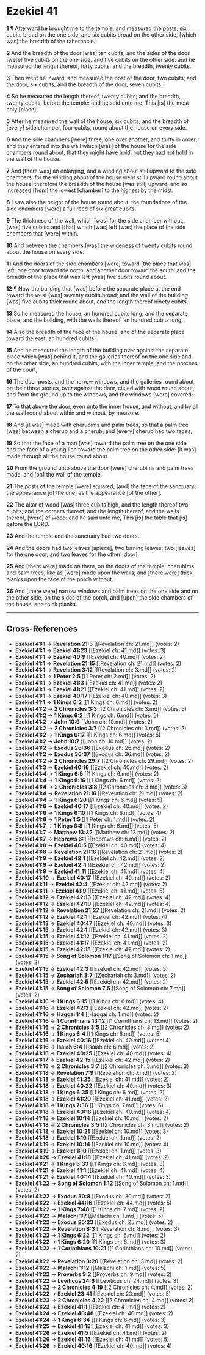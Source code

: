 # Ezekiel 41

**1** ¶ Afterward he brought me to the temple, and measured the posts, six cubits broad on the one side, and six cubits broad on the other side, [which was] the breadth of the tabernacle.

**2** And the breadth of the door [was] ten cubits; and the sides of the door [were] five cubits on the one side, and five cubits on the other side: and he measured the length thereof, forty cubits: and the breadth, twenty cubits.

**3** Then went he inward, and measured the post of the door, two cubits; and the door, six cubits; and the breadth of the door, seven cubits.

**4** So he measured the length thereof, twenty cubits; and the breadth, twenty cubits, before the temple: and he said unto me, This [is] the most holy [place].

**5** After he measured the wall of the house, six cubits; and the breadth of [every] side chamber, four cubits, round about the house on every side.

**6** And the side chambers [were] three, one over another, and thirty in order; and they entered into the wall which [was] of the house for the side chambers round about, that they might have hold, but they had not hold in the wall of the house.

**7** And [there was] an enlarging, and a winding about still upward to the side chambers: for the winding about of the house went still upward round about the house: therefore the breadth of the house [was still] upward, and so increased [from] the lowest [chamber] to the highest by the midst.

**8** I saw also the height of the house round about: the foundations of the side chambers [were] a full reed of six great cubits.

**9** The thickness of the wall, which [was] for the side chamber without, [was] five cubits: and [that] which [was] left [was] the place of the side chambers that [were] within.

**10** And between the chambers [was] the wideness of twenty cubits round about the house on every side.

**11** And the doors of the side chambers [were] toward [the place that was] left, one door toward the north, and another door toward the south: and the breadth of the place that was left [was] five cubits round about.

**12** ¶ Now the building that [was] before the separate place at the end toward the west [was] seventy cubits broad; and the wall of the building [was] five cubits thick round about, and the length thereof ninety cubits.

**13** So he measured the house, an hundred cubits long; and the separate place, and the building, with the walls thereof, an hundred cubits long;

**14** Also the breadth of the face of the house, and of the separate place toward the east, an hundred cubits.

**15** And he measured the length of the building over against the separate place which [was] behind it, and the galleries thereof on the one side and on the other side, an hundred cubits, with the inner temple, and the porches of the court;

**16** The door posts, and the narrow windows, and the galleries round about on their three stories, over against the door, cieled with wood round about, and from the ground up to the windows, and the windows [were] covered;

**17** To that above the door, even unto the inner house, and without, and by all the wall round about within and without, by measure.

**18** And [it was] made with cherubims and palm trees, so that a palm tree [was] between a cherub and a cherub; and [every] cherub had two faces;

**19** So that the face of a man [was] toward the palm tree on the one side, and the face of a young lion toward the palm tree on the other side: [it was] made through all the house round about.

**20** From the ground unto above the door [were] cherubims and palm trees made, and [on] the wall of the temple.

**21** The posts of the temple [were] squared, [and] the face of the sanctuary; the appearance [of the one] as the appearance [of the other].

**22** The altar of wood [was] three cubits high, and the length thereof two cubits; and the corners thereof, and the length thereof, and the walls thereof, [were] of wood: and he said unto me, This [is] the table that [is] before the LORD.

**23** And the temple and the sanctuary had two doors.

**24** And the doors had two leaves [apiece], two turning leaves; two [leaves] for the one door, and two leaves for the other [door].

**25** And [there were] made on them, on the doors of the temple, cherubims and palm trees, like as [were] made upon the walls; and [there were] thick planks upon the face of the porch without.

**26** And [there were] narrow windows and palm trees on the one side and on the other side, on the sides of the porch, and [upon] the side chambers of the house, and thick planks.

---

## Cross-References

- **Ezekiel 41:1** → **Revelation 21:3** [[Revelation ch: 21.md]] (votes: 2)
- **Ezekiel 41:1** → **Ezekiel 41:23** [[Ezekiel ch: 41.md]] (votes: 3)
- **Ezekiel 41:1** → **Ezekiel 40:9** [[Ezekiel ch: 40.md]] (votes: 2)
- **Ezekiel 41:1** → **Revelation 21:15** [[Revelation ch: 21.md]] (votes: 2)
- **Ezekiel 41:1** → **Revelation 3:12** [[Revelation ch: 3.md]] (votes: 2)
- **Ezekiel 41:1** → **1 Peter 2:5** [[1 Peter ch: 2.md]] (votes: 2)
- **Ezekiel 41:1** → **Ezekiel 41:3** [[Ezekiel ch: 41.md]] (votes: 2)
- **Ezekiel 41:1** → **Ezekiel 41:21** [[Ezekiel ch: 41.md]] (votes: 2)
- **Ezekiel 41:1** → **Ezekiel 40:17** [[Ezekiel ch: 40.md]] (votes: 3)
- **Ezekiel 41:1** → **1 Kings 6:2** [[1 Kings ch: 6.md]] (votes: 2)
- **Ezekiel 41:2** → **2 Chronicles 3:3** [[2 Chronicles ch: 3.md]] (votes: 5)
- **Ezekiel 41:2** → **1 Kings 6:2** [[1 Kings ch: 6.md]] (votes: 5)
- **Ezekiel 41:2** → **John 10:9** [[John ch: 10.md]] (votes: 2)
- **Ezekiel 41:2** → **2 Chronicles 3:7** [[2 Chronicles ch: 3.md]] (votes: 2)
- **Ezekiel 41:2** → **1 Kings 6:17** [[1 Kings ch: 6.md]] (votes: 5)
- **Ezekiel 41:2** → **John 10:7** [[John ch: 10.md]] (votes: 2)
- **Ezekiel 41:2** → **Exodus 26:36** [[Exodus ch: 26.md]] (votes: 2)
- **Ezekiel 41:2** → **Exodus 36:37** [[Exodus ch: 36.md]] (votes: 2)
- **Ezekiel 41:2** → **2 Chronicles 29:7** [[2 Chronicles ch: 29.md]] (votes: 2)
- **Ezekiel 41:3** → **Ezekiel 40:16** [[Ezekiel ch: 40.md]] (votes: 2)
- **Ezekiel 41:4** → **1 Kings 6:5** [[1 Kings ch: 6.md]] (votes: 2)
- **Ezekiel 41:4** → **1 Kings 6:16** [[1 Kings ch: 6.md]] (votes: 2)
- **Ezekiel 41:4** → **2 Chronicles 3:8** [[2 Chronicles ch: 3.md]] (votes: 3)
- **Ezekiel 41:4** → **Revelation 21:16** [[Revelation ch: 21.md]] (votes: 2)
- **Ezekiel 41:4** → **1 Kings 6:20** [[1 Kings ch: 6.md]] (votes: 5)
- **Ezekiel 41:6** → **Ezekiel 40:17** [[Ezekiel ch: 40.md]] (votes: 2)
- **Ezekiel 41:6** → **1 Kings 6:10** [[1 Kings ch: 6.md]] (votes: 4)
- **Ezekiel 41:6** → **1 Peter 1:5** [[1 Peter ch: 1.md]] (votes: 2)
- **Ezekiel 41:7** → **1 Kings 6:8** [[1 Kings ch: 6.md]] (votes: 5)
- **Ezekiel 41:7** → **Matthew 13:32** [[Matthew ch: 13.md]] (votes: 2)
- **Ezekiel 41:7** → **Hebrews 6:1** [[Hebrews ch: 6.md]] (votes: 2)
- **Ezekiel 41:8** → **Ezekiel 40:5** [[Ezekiel ch: 40.md]] (votes: 4)
- **Ezekiel 41:8** → **Revelation 21:16** [[Revelation ch: 21.md]] (votes: 2)
- **Ezekiel 41:9** → **Ezekiel 42:1** [[Ezekiel ch: 42.md]] (votes: 2)
- **Ezekiel 41:9** → **Ezekiel 42:4** [[Ezekiel ch: 42.md]] (votes: 2)
- **Ezekiel 41:9** → **Ezekiel 41:11** [[Ezekiel ch: 41.md]] (votes: 4)
- **Ezekiel 41:10** → **Ezekiel 40:17** [[Ezekiel ch: 40.md]] (votes: 2)
- **Ezekiel 41:11** → **Ezekiel 42:4** [[Ezekiel ch: 42.md]] (votes: 2)
- **Ezekiel 41:11** → **Ezekiel 41:9** [[Ezekiel ch: 41.md]] (votes: 5)
- **Ezekiel 41:12** → **Ezekiel 42:13** [[Ezekiel ch: 42.md]] (votes: 4)
- **Ezekiel 41:12** → **Ezekiel 42:10** [[Ezekiel ch: 42.md]] (votes: 4)
- **Ezekiel 41:12** → **Revelation 21:27** [[Revelation ch: 21.md]] (votes: 2)
- **Ezekiel 41:12** → **Ezekiel 42:1** [[Ezekiel ch: 42.md]] (votes: 4)
- **Ezekiel 41:13** → **Ezekiel 40:47** [[Ezekiel ch: 40.md]] (votes: 3)
- **Ezekiel 41:15** → **Ezekiel 42:1** [[Ezekiel ch: 42.md]] (votes: 3)
- **Ezekiel 41:15** → **Ezekiel 41:12** [[Ezekiel ch: 41.md]] (votes: 2)
- **Ezekiel 41:15** → **Ezekiel 41:17** [[Ezekiel ch: 41.md]] (votes: 2)
- **Ezekiel 41:15** → **Ezekiel 42:15** [[Ezekiel ch: 42.md]] (votes: 2)
- **Ezekiel 41:15** → **Song of Solomon 1:17** [[Song of Solomon ch: 1.md]] (votes: 2)
- **Ezekiel 41:15** → **Ezekiel 42:3** [[Ezekiel ch: 42.md]] (votes: 5)
- **Ezekiel 41:15** → **Zechariah 3:7** [[Zechariah ch: 3.md]] (votes: 2)
- **Ezekiel 41:15** → **Ezekiel 42:5** [[Ezekiel ch: 42.md]] (votes: 2)
- **Ezekiel 41:15** → **Song of Solomon 7:5** [[Song of Solomon ch: 7.md]] (votes: 2)
- **Ezekiel 41:16** → **1 Kings 6:15** [[1 Kings ch: 6.md]] (votes: 4)
- **Ezekiel 41:16** → **Ezekiel 42:3** [[Ezekiel ch: 42.md]] (votes: 2)
- **Ezekiel 41:16** → **Haggai 1:4** [[Haggai ch: 1.md]] (votes: 2)
- **Ezekiel 41:16** → **1 Corinthians 13:12** [[1 Corinthians ch: 13.md]] (votes: 2)
- **Ezekiel 41:16** → **2 Chronicles 3:5** [[2 Chronicles ch: 3.md]] (votes: 2)
- **Ezekiel 41:16** → **1 Kings 6:4** [[1 Kings ch: 6.md]] (votes: 5)
- **Ezekiel 41:16** → **Ezekiel 40:16** [[Ezekiel ch: 40.md]] (votes: 4)
- **Ezekiel 41:16** → **Isaiah 6:4** [[Isaiah ch: 6.md]] (votes: 2)
- **Ezekiel 41:16** → **Ezekiel 40:25** [[Ezekiel ch: 40.md]] (votes: 4)
- **Ezekiel 41:17** → **Ezekiel 42:15** [[Ezekiel ch: 42.md]] (votes: 2)
- **Ezekiel 41:18** → **2 Chronicles 3:7** [[2 Chronicles ch: 3.md]] (votes: 3)
- **Ezekiel 41:18** → **Revelation 7:9** [[Revelation ch: 7.md]] (votes: 2)
- **Ezekiel 41:18** → **Ezekiel 41:25** [[Ezekiel ch: 41.md]] (votes: 2)
- **Ezekiel 41:18** → **Ezekiel 40:22** [[Ezekiel ch: 40.md]] (votes: 3)
- **Ezekiel 41:18** → **1 Kings 6:35** [[1 Kings ch: 6.md]] (votes: 2)
- **Ezekiel 41:18** → **Ezekiel 41:20** [[Ezekiel ch: 41.md]] (votes: 2)
- **Ezekiel 41:18** → **1 Kings 7:36** [[1 Kings ch: 7.md]] (votes: 6)
- **Ezekiel 41:18** → **Ezekiel 40:16** [[Ezekiel ch: 40.md]] (votes: 4)
- **Ezekiel 41:18** → **Ezekiel 10:14** [[Ezekiel ch: 10.md]] (votes: 2)
- **Ezekiel 41:18** → **2 Chronicles 3:5** [[2 Chronicles ch: 3.md]] (votes: 2)
- **Ezekiel 41:18** → **Ezekiel 10:21** [[Ezekiel ch: 10.md]] (votes: 3)
- **Ezekiel 41:18** → **Ezekiel 1:10** [[Ezekiel ch: 1.md]] (votes: 2)
- **Ezekiel 41:19** → **Ezekiel 10:14** [[Ezekiel ch: 10.md]] (votes: 4)
- **Ezekiel 41:19** → **Ezekiel 1:10** [[Ezekiel ch: 1.md]] (votes: 3)
- **Ezekiel 41:20** → **Ezekiel 41:18** [[Ezekiel ch: 41.md]] (votes: 2)
- **Ezekiel 41:21** → **1 Kings 6:33** [[1 Kings ch: 6.md]] (votes: 3)
- **Ezekiel 41:21** → **Ezekiel 41:1** [[Ezekiel ch: 41.md]] (votes: 4)
- **Ezekiel 41:21** → **Ezekiel 40:14** [[Ezekiel ch: 40.md]] (votes: 3)
- **Ezekiel 41:22** → **Song of Solomon 1:12** [[Song of Solomon ch: 1.md]] (votes: 2)
- **Ezekiel 41:22** → **Exodus 30:8** [[Exodus ch: 30.md]] (votes: 2)
- **Ezekiel 41:22** → **Ezekiel 44:16** [[Ezekiel ch: 44.md]] (votes: 5)
- **Ezekiel 41:22** → **1 Kings 7:48** [[1 Kings ch: 7.md]] (votes: 2)
- **Ezekiel 41:22** → **Malachi 1:7** [[Malachi ch: 1.md]] (votes: 5)
- **Ezekiel 41:22** → **Exodus 25:23** [[Exodus ch: 25.md]] (votes: 2)
- **Ezekiel 41:22** → **Revelation 8:3** [[Revelation ch: 8.md]] (votes: 3)
- **Ezekiel 41:22** → **1 Kings 6:22** [[1 Kings ch: 6.md]] (votes: 2)
- **Ezekiel 41:22** → **1 Kings 6:20** [[1 Kings ch: 6.md]] (votes: 3)
- **Ezekiel 41:22** → **1 Corinthians 10:21** [[1 Corinthians ch: 10.md]] (votes: 2)
- **Ezekiel 41:22** → **Revelation 3:20** [[Revelation ch: 3.md]] (votes: 2)
- **Ezekiel 41:22** → **Malachi 1:12** [[Malachi ch: 1.md]] (votes: 5)
- **Ezekiel 41:22** → **Proverbs 9:2** [[Proverbs ch: 9.md]] (votes: 2)
- **Ezekiel 41:22** → **Leviticus 24:6** [[Leviticus ch: 24.md]] (votes: 3)
- **Ezekiel 41:22** → **2 Chronicles 4:19** [[2 Chronicles ch: 4.md]] (votes: 2)
- **Ezekiel 41:22** → **Ezekiel 23:41** [[Ezekiel ch: 23.md]] (votes: 5)
- **Ezekiel 41:23** → **2 Chronicles 4:22** [[2 Chronicles ch: 4.md]] (votes: 2)
- **Ezekiel 41:23** → **Ezekiel 41:1** [[Ezekiel ch: 41.md]] (votes: 2)
- **Ezekiel 41:24** → **Ezekiel 40:48** [[Ezekiel ch: 40.md]] (votes: 2)
- **Ezekiel 41:24** → **1 Kings 6:34** [[1 Kings ch: 6.md]] (votes: 3)
- **Ezekiel 41:25** → **Ezekiel 41:18** [[Ezekiel ch: 41.md]] (votes: 3)
- **Ezekiel 41:26** → **Ezekiel 41:5** [[Ezekiel ch: 41.md]] (votes: 2)
- **Ezekiel 41:26** → **Ezekiel 41:16** [[Ezekiel ch: 41.md]] (votes: 5)
- **Ezekiel 41:26** → **Ezekiel 40:16** [[Ezekiel ch: 40.md]] (votes: 4)

